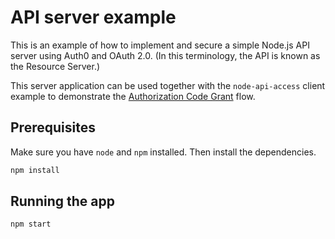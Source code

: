 # API server example

This is an example of how to implement and secure a simple Node.js API server using Auth0 and OAuth 2.0. (In this terminology, the API is known as the Resource Server.) 

This server application can be used together with the `node-api-access` client example to demonstrate the [Authorization Code Grant](https://tools.ietf.org/html/rfc6749#section-4.1) flow. 

## Prerequisites

Make sure you have `node` and `npm` installed. Then install the dependencies.

```bash
npm install
```

## Running the app

```bash
npm start
```
